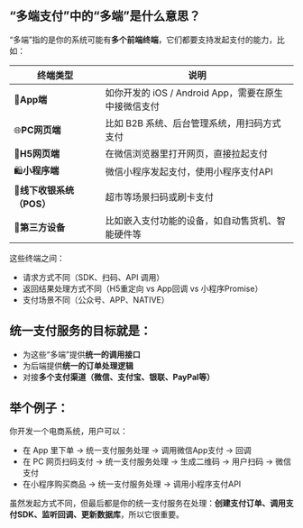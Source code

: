 
## “多端支付”中的“多端”是什么意思？

“多端”指的是你的系统可能有**多个前端终端**，它们都要支持发起支付的能力，比如：

|终端类型|说明|
|---|---|
|📱**App端**|如你开发的 iOS / Android App，需要在原生中接微信支付|
|🌐**PC网页端**|比如 B2B 系统、后台管理系统，用扫码方式支付|
|📱**H5网页端**|在微信浏览器里打开网页，直接拉起支付|
|🛍️**小程序端**|微信小程序发起支付，使用小程序支付API|
|🧾**线下收银系统（POS）**|超市等场景扫码或刷卡支付|
|🤖**第三方设备**|比如嵌入支付功能的设备，如自动售货机、智能硬件等|

这些终端之间：
- 请求方式不同（SDK、扫码、API 调用）
- 返回结果处理方式不同（H5重定向 vs App回调 vs 小程序Promise）
- 支付场景不同（公众号、APP、NATIVE）

## 统一支付服务的目标就是：

- 为这些“多端”提供**统一的调用接口**
- 为后端提供**统一的订单处理逻辑**
- 对接**多个支付渠道（微信、支付宝、银联、PayPal等）**

## 举个例子：
你开发一个电商系统，用户可以：
- 在 App 里下单 → 统一支付服务处理 → 调用微信App支付 → 回调
- 在 PC 网页扫码支付 → 统一支付服务处理 → 生成二维码 → 用户扫码 → 微信支付
- 在小程序购买商品 → 统一支付服务处理 → 调用小程序支付API

虽然发起方式不同，但最后都是你的统一支付服务在处理：**创建支付订单、调用支付SDK、监听回调、更新数据库**，所以它很重要。


